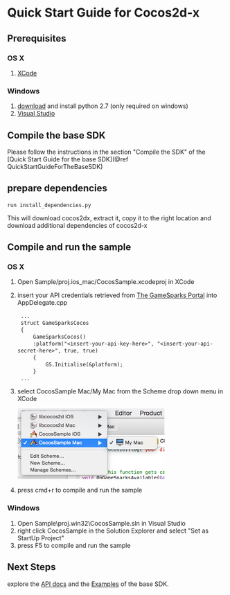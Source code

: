 # Quick Start Guide for Cocos2d-x

## Prerequisites

### OS X

1. [XCode](https://developer.apple.com/xcode/downloads/)

### Windows

1. [download](https://www.python.org/downloads/) and install python 2.7 (only required on windows)
2. [Visual Studio](http://www.visualstudio.com/downloads/download-visual-studio-vs.aspx)


## Compile the base SDK

Please follow the instructions in the section "Compile the SDK" of the [Quick Start Guide for the base SDK](@ref QuickStartGuideForTheBaseSDK)



## prepare dependencies

	run install_dependencies.py

This will download cocos2dx, extract it, copy it to the right location and download additional dependencies of cocos2d-x



## Compile and run the sample

### OS X

1. Open Sample/proj.ios_mac/CocosSample.xcodeproj in XCode
2. insert your API credentials retrieved from [The GameSparks Portal](http://portal.gamesparks.net/) into AppDelegate.cpp

		...
		struct GameSparksCocos
		{
		    GameSparksCocos()
		    :platform("<insert-your-api-key-here>", "<insert-your-api-secret-here>", true, true)
		    {
		        GS.Initialise(&platform);
		    }
		...
3. select CocosSample Mac/My Mac from the Scheme drop down menu in XCode

	![select scheme in XCode](images/cocos2dx_select_scheme.png)

4. press cmd+r to compile and run the sample


### Windows

1. Open Sample\proj.win32\CocosSample.sln in Visual Studio
2. right click CocosSample in the Solution Explorer and select "Set as StartUp Project"
3. press F5 to compile and run the sample

## Next Steps

explore the [API docs](./annotated.html) and the [Examples](./examples.html) of the base SDK.
